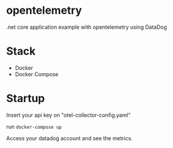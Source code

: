 # opentelemetry

.net core application example with opentelemetry using DataDog

# Stack

- Docker
- Docker Compose

# Startup

Insert your api key on "otel-collector-config.yaml"

run `docker-compose up`

Access your datadog account and see the metrics.
